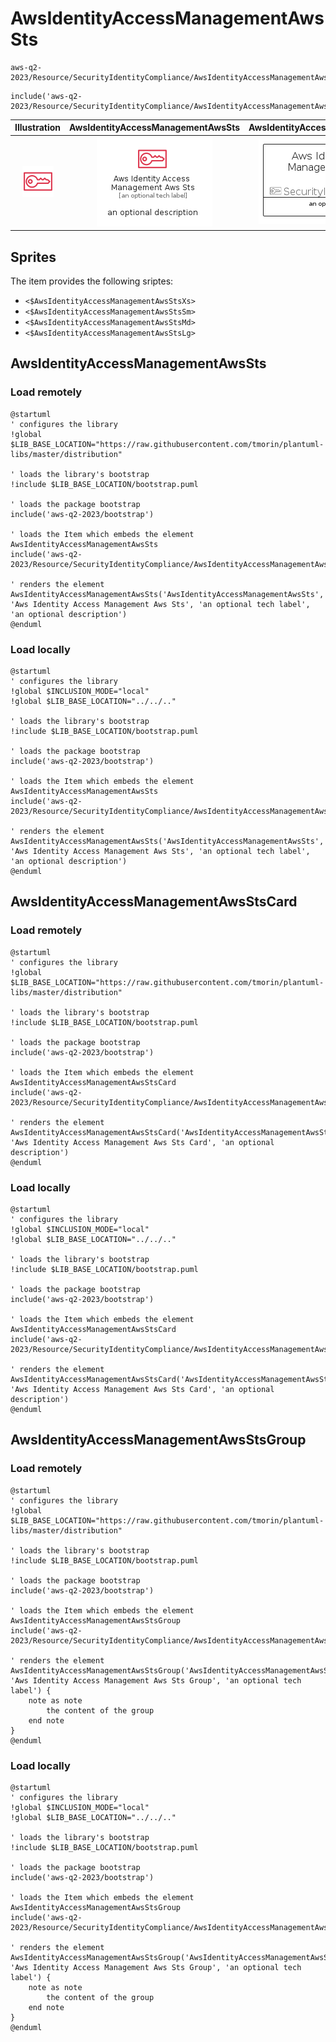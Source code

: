 # AwsIdentityAccessManagementAwsSts


```text
aws-q2-2023/Resource/SecurityIdentityCompliance/AwsIdentityAccessManagementAwsSts
```

```text
include('aws-q2-2023/Resource/SecurityIdentityCompliance/AwsIdentityAccessManagementAwsSts')
```



| Illustration | AwsIdentityAccessManagementAwsSts | AwsIdentityAccessManagementAwsStsCard | AwsIdentityAccessManagementAwsStsGroup |
| :---: | :---: | :---: | :---: |
| ![illustration for Illustration](../../../aws-q2-2023/Resource/SecurityIdentityCompliance/AwsIdentityAccessManagementAwsSts.png) | ![illustration for AwsIdentityAccessManagementAwsSts](../../../aws-q2-2023/Resource/SecurityIdentityCompliance/AwsIdentityAccessManagementAwsSts.Local.png) | ![illustration for AwsIdentityAccessManagementAwsStsCard](../../../aws-q2-2023/Resource/SecurityIdentityCompliance/AwsIdentityAccessManagementAwsStsCard.Local.png) | ![illustration for AwsIdentityAccessManagementAwsStsGroup](../../../aws-q2-2023/Resource/SecurityIdentityCompliance/AwsIdentityAccessManagementAwsStsGroup.Local.png) |



## Sprites
The item provides the following sriptes:

- `<$AwsIdentityAccessManagementAwsStsXs>`
- `<$AwsIdentityAccessManagementAwsStsSm>`
- `<$AwsIdentityAccessManagementAwsStsMd>`
- `<$AwsIdentityAccessManagementAwsStsLg>`





## AwsIdentityAccessManagementAwsSts

### Load remotely
```plantuml
@startuml
' configures the library
!global $LIB_BASE_LOCATION="https://raw.githubusercontent.com/tmorin/plantuml-libs/master/distribution"

' loads the library's bootstrap
!include $LIB_BASE_LOCATION/bootstrap.puml

' loads the package bootstrap
include('aws-q2-2023/bootstrap')

' loads the Item which embeds the element AwsIdentityAccessManagementAwsSts
include('aws-q2-2023/Resource/SecurityIdentityCompliance/AwsIdentityAccessManagementAwsSts')

' renders the element
AwsIdentityAccessManagementAwsSts('AwsIdentityAccessManagementAwsSts', 'Aws Identity Access Management Aws Sts', 'an optional tech label', 'an optional description')
@enduml
```

### Load locally
```plantuml
@startuml
' configures the library
!global $INCLUSION_MODE="local"
!global $LIB_BASE_LOCATION="../../.."

' loads the library's bootstrap
!include $LIB_BASE_LOCATION/bootstrap.puml

' loads the package bootstrap
include('aws-q2-2023/bootstrap')

' loads the Item which embeds the element AwsIdentityAccessManagementAwsSts
include('aws-q2-2023/Resource/SecurityIdentityCompliance/AwsIdentityAccessManagementAwsSts')

' renders the element
AwsIdentityAccessManagementAwsSts('AwsIdentityAccessManagementAwsSts', 'Aws Identity Access Management Aws Sts', 'an optional tech label', 'an optional description')
@enduml
```

## AwsIdentityAccessManagementAwsStsCard

### Load remotely
```plantuml
@startuml
' configures the library
!global $LIB_BASE_LOCATION="https://raw.githubusercontent.com/tmorin/plantuml-libs/master/distribution"

' loads the library's bootstrap
!include $LIB_BASE_LOCATION/bootstrap.puml

' loads the package bootstrap
include('aws-q2-2023/bootstrap')

' loads the Item which embeds the element AwsIdentityAccessManagementAwsStsCard
include('aws-q2-2023/Resource/SecurityIdentityCompliance/AwsIdentityAccessManagementAwsSts')

' renders the element
AwsIdentityAccessManagementAwsStsCard('AwsIdentityAccessManagementAwsStsCard', 'Aws Identity Access Management Aws Sts Card', 'an optional description')
@enduml
```

### Load locally
```plantuml
@startuml
' configures the library
!global $INCLUSION_MODE="local"
!global $LIB_BASE_LOCATION="../../.."

' loads the library's bootstrap
!include $LIB_BASE_LOCATION/bootstrap.puml

' loads the package bootstrap
include('aws-q2-2023/bootstrap')

' loads the Item which embeds the element AwsIdentityAccessManagementAwsStsCard
include('aws-q2-2023/Resource/SecurityIdentityCompliance/AwsIdentityAccessManagementAwsSts')

' renders the element
AwsIdentityAccessManagementAwsStsCard('AwsIdentityAccessManagementAwsStsCard', 'Aws Identity Access Management Aws Sts Card', 'an optional description')
@enduml
```

## AwsIdentityAccessManagementAwsStsGroup

### Load remotely
```plantuml
@startuml
' configures the library
!global $LIB_BASE_LOCATION="https://raw.githubusercontent.com/tmorin/plantuml-libs/master/distribution"

' loads the library's bootstrap
!include $LIB_BASE_LOCATION/bootstrap.puml

' loads the package bootstrap
include('aws-q2-2023/bootstrap')

' loads the Item which embeds the element AwsIdentityAccessManagementAwsStsGroup
include('aws-q2-2023/Resource/SecurityIdentityCompliance/AwsIdentityAccessManagementAwsSts')

' renders the element
AwsIdentityAccessManagementAwsStsGroup('AwsIdentityAccessManagementAwsStsGroup', 'Aws Identity Access Management Aws Sts Group', 'an optional tech label') {
    note as note
        the content of the group
    end note
}
@enduml
```

### Load locally
```plantuml
@startuml
' configures the library
!global $INCLUSION_MODE="local"
!global $LIB_BASE_LOCATION="../../.."

' loads the library's bootstrap
!include $LIB_BASE_LOCATION/bootstrap.puml

' loads the package bootstrap
include('aws-q2-2023/bootstrap')

' loads the Item which embeds the element AwsIdentityAccessManagementAwsStsGroup
include('aws-q2-2023/Resource/SecurityIdentityCompliance/AwsIdentityAccessManagementAwsSts')

' renders the element
AwsIdentityAccessManagementAwsStsGroup('AwsIdentityAccessManagementAwsStsGroup', 'Aws Identity Access Management Aws Sts Group', 'an optional tech label') {
    note as note
        the content of the group
    end note
}
@enduml
```

